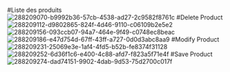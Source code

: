 #Liste des produits
![288209070-b9992b36-57cb-4538-ad27-2c9582f8761c](https://github.com/khadijaMtibat/TP5/assets/84735540/5fdaa8de-df9c-4c07-bd6f-d8096538c2fa)
#Delete Product
![288209112-d9802865-824f-4d46-9110-c06109b2e5e2](https://github.com/khadijaMtibat/TP5/assets/84735540/060065c2-6a81-43fe-b696-48601f830e00)
![288209156-093ccb07-94a7-464e-9f49-c0748ec8beac](https://github.com/khadijaMtibat/TP5/assets/84735540/8772b4ef-3771-4b10-9391-1f5338f1dec9)
![288209186-e47d754d-67ff-43ff-a727-0d0d3abc8aa9](https://github.com/khadijaMtibat/TP5/assets/84735540/bfe23734-58f7-42cb-b3da-14ebd5633759)
#Modify Product
![288209231-25069e3e-1af4-4fd5-b52b-fe8374f31128](https://github.com/khadijaMtibat/TP5/assets/84735540/e4cad4de-992c-4bd2-92aa-da0574ef57e9)
![288209252-6d36f1c6-e400-4c88-afd7-f823a5f71e4f](https://github.com/khadijaMtibat/TP5/assets/84735540/60536508-ce1b-4839-9666-3a56988e43bf)
#Save Product
![288209274-dad74151-9902-4dab-9d53-75d2700c017f](https://github.com/khadijaMtibat/TP5/assets/84735540/7737a570-cc80-498b-ae85-dbb25f7ac603)

